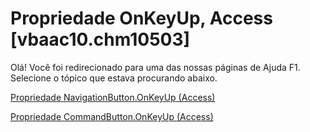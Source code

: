 
# Propriedade OnKeyUp, Access [vbaac10.chm10503]

Olá! Você foi redirecionado para uma das nossas páginas de Ajuda F1. Selecione o tópico que estava procurando abaixo.

[Propriedade NavigationButton.OnKeyUp (Access)](http://msdn.microsoft.com/library/4239b8d8-6d38-3406-1a56-994a4dba778f%28Office.15%29.aspx)

[Propriedade CommandButton.OnKeyUp (Access)](http://msdn.microsoft.com/library/dc4ad60c-4ba5-bf80-2e83-ee75da462e27%28Office.15%29.aspx)

